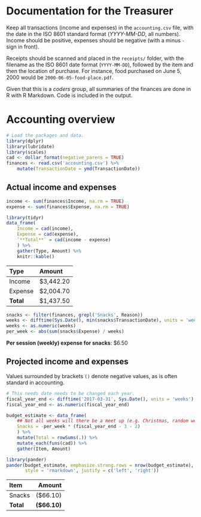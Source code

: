 
Documentation for the Treasurer
===============================

Keep all transactions (income and expenses) in the `accounting.csv` file, with the date in the ISO 8601 standard format (*YYYY-MM-DD*, all numbers). Income should be positive, expenses should be negative (with a minus `-` sign in front).

Receipts should be scanned and placed in the `receipts/` folder, with the filename as the ISO 8601 date format (`YYYY-MM-DD`), followed by the item and then the location of purchase. For instance, food purchased on June 5, 2000 would be `2000-06-05-food-place.pdf`.

Given that this is a *coders* group, all summaries of the finances are done in R with R Markdown. Code is included in the output.

Accounting overview
===================

``` r
# Load the packages and data.
library(dplyr)
library(lubridate)
library(scales)
cad <- dollar_format(negative_parens = TRUE)
finances <- read.csv('accounting.csv') %>% 
    mutate(TransactionDate = ymd(TransactionDate))
```

Actual income and expenses
--------------------------

``` r
income <- sum(finances$Income, na.rm = TRUE)
expense <- sum(finances$Expense, na.rm = TRUE)

library(tidyr)
data_frame(
    Income = cad(income),
    Expense = cad(expense),
    `**Total**` = cad(income - expense)
    ) %>%
    gather(Type, Amount) %>%
    knitr::kable()
```

| Type      | Amount    |
|:----------|:----------|
| Income    | $3,442.20 |
| Expense   | $2,004.70 |
| **Total** | $1,437.50 |

``` r
snacks <- filter(finances, grepl('Snacks', Reason)) 
weeks <- difftime(Sys.Date(), min(snacks$TransactionDate), units = 'weeks')
weeks <- as.numeric(weeks)
per_week <- abs(sum(snacks$Expense) / weeks)
```

**Per session (weekly) expense for snacks**: $6.50

Projected income and expenses
-----------------------------

Values surrounded by brackets `()` denote negative values, as is often standard in accounting.

``` r
# This needs date needs to be changed each year.
fiscal_year_end <- difftime('2017-03-31', Sys.Date(), units = 'weeks')
fiscal_year_end <- as.numeric(fiscal_year_end)

budget_estimate <- data_frame(
    ## Not all weeks will there be a meet up (e.g. Christmas, random weeks).
    Snacks = -per_week * (fiscal_year_end - 3 - 2)
    ) %>% 
    mutate(Total = rowSums(.)) %>%
    mutate_each(funs(cad)) %>% 
    gather(Item, Amount)

library(pander)
pander(budget_estimate, emphasize.strong.rows = nrow(budget_estimate), 
       style = 'rmarkdown', justify = c('left', 'right'))
```

| Item      |        Amount|
|:----------|-------------:|
| Snacks    |      ($66.10)|
| **Total** |  **($66.10)**|

